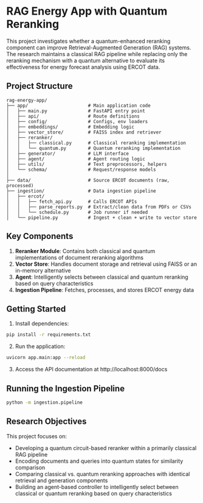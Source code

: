 # RAG Energy App with Quantum Reranking

This project investigates whether a quantum-enhanced reranking component can improve Retrieval-Augmented Generation (RAG) systems. The research maintains a classical RAG pipeline while replacing only the reranking mechanism with a quantum alternative to evaluate its effectiveness for energy forecast analysis using ERCOT data.

## Project Structure

```
rag-energy-app/
├── app/                      # Main application code
│   ├── main.py               # FastAPI entry point
│   ├── api/                  # Route definitions
│   ├── config/               # Configs, env loaders
│   ├── embeddings/           # Embedding logic
│   ├── vector_store/         # FAISS index and retriever
│   ├── reranker/
│   │   ├── classical.py      # Classical reranking implementation
│   │   └── quantum.py        # Quantum reranking implementation
│   ├── generator/            # LLM interface
│   ├── agent/                # Agent routing logic
│   ├── utils/                # Text preprocessors, helpers
│   └── schema/               # Request/response models
│
├── data/                     # Source ERCOT documents (raw, processed)
├── ingestion/                # Data ingestion pipeline
│   ├── ercot/
│   │   ├── fetch_api.py      # Calls ERCOT APIs
│   │   ├── parse_reports.py  # Extract/clean data from PDFs or CSVs
│   │   └── schedule.py       # Job runner if needed
│   └── pipeline.py           # Ingest + clean + write to vector store
```

## Key Components

1. **Reranker Module**: Contains both classical and quantum implementations of document reranking algorithms
2. **Vector Store**: Handles document storage and retrieval using FAISS or an in-memory alternative
3. **Agent**: Intelligently selects between classical and quantum reranking based on query characteristics
4. **Ingestion Pipeline**: Fetches, processes, and stores ERCOT energy data

## Getting Started

1. Install dependencies:

```bash
pip install -r requirements.txt
```

2. Run the application:

```bash
uvicorn app.main:app --reload
```

3. Access the API documentation at http://localhost:8000/docs

## Running the Ingestion Pipeline

```bash
python -m ingestion.pipeline
```

## Research Objectives

This project focuses on:
- Developing a quantum circuit-based reranker within a primarily classical RAG pipeline
- Encoding documents and queries into quantum states for similarity comparison
- Comparing classical vs. quantum reranking approaches with identical retrieval and generation components
- Building an agent-based controller to intelligently select between classical or quantum reranking based on query characteristics
